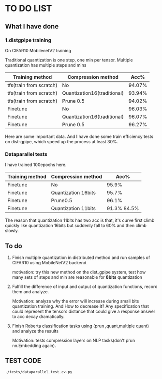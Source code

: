 # TO DO LIST

## What I have done

### 1.distgpipe training

On CIFAR10 MobilenetV2 training

Traditional quantization is one step, one min per tensor. Multiple quantization has multiple steps and mins

| Training method         | Compression method          | Acc%   |
| ----------------------- | --------------------------- | ------ |
| tfs(train from scratch) | No                          | 94.07% |
| tfs(train from scratch) | Quantization16(traditional) | 93.94% |
| tfs(train from scratch) | Prune 0.5                   | 94.02% |
| Finetune                | No                          | 96.03% |
| Finetune                | Quantization16(traditional) | 96.07% |
| Finetune                | Prune 0.5                   | 96.27% |

Here are some important data. And I have done some train efficiency tests on dist-gpipe, which speed up the process at least 30%.

### Dataparallel tests

I have trained 100epochs here.

| Training method | Compression method  | Acc%        |
| --------------- | ------------------- | ----------- |
| Finetune        | No                  | 95.9%       |
| Finetune        | Quantization 16bits | 95.7%       |
| Finetune        | Prune0.5            | 96.1%       |
| Finetune        | Quantization 11bits | 91.3% 84.5% |

The reason that quantization 11bits has two acc is that, it's curve first climb quickly like quantization 16bits but suddenly fall to 60% and then climb slowly.

## To do

1. Finish multiple quantization in distributed method and run samples of CIFAR10 using MobileNetV2 backend.

   motivation: try this new method on the dist_gpipe system, test how many sets of steps and min are reasonable for **8bits** quantization

2. Fulfill the difference of input and output of quantization functions, record them and analyze.

   Motivation: analyze why the error will increase during small bits quantization training. And How to decrease it? Any specification that could represent the tensors distance that could give a response answer to acc decay dramatically.

3. Finish Roberta classification tasks using (prun ,quant,multiple quant) and analyze the results

   Motivation: tests compression layers on NLP tasks(don't prun nn.Embedding again).

## TEST CODE

```
./tests/dataparallel_test_cv.py
```

